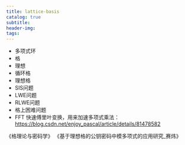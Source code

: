 ```yaml
---
title: lattice-basis
catalog: true
subtitle:
header-img:
tags:
---
```


- 多项式环
- 格
- 理想
- 循环格
- 理想格
- SIS问题
- LWE问题
- RLWE问题
- 格上困难问题
- FFT 快速傅里叶变换，用来加速多项式乘法：https://blog.csdn.net/enjoy_pascal/article/details/81478582



《格理论与密码学》
《基于理想格的公钥密码中模多项式的应用研究_赛炜》
